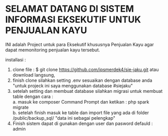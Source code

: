 # SELAMAT DATANG DI SISTEM INFORMASI EKSEKUTIF UNTUK PENJUALAN KAYU

INI adalah Project untuk para Eksekutif khususnya Penjualan Kayu agar dapat memonitoring penjualan kayu tersebut.

installasi :
1. clone file : $ git clone https://github.com/ipsmerdek4/sie-jaku.git atau download langsung,<br />
2. finish clone silahkan setting .env sesuaikan dengan database anda "untuk projeck ini saya menggunakan database #siejaku"<br />
3. setelah setting dan membuat database silahkan migrasi untuk membuat table dengan cara :<br />
    a. masuk ke composer Command Prompt dan ketikan : php spark migrate<br />
    b. setelah finish masuk ke table dan import file yang ada di folder /public/backup_sql/ "data ini sebagai pelengkap"<br />
4. Finish sistem dapat di gunakan dengan user dan pasword defauld : admin
